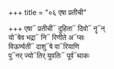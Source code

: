 +++
title = "०६ एषा प्रतीची"

+++
एषा᳓ प्रतीची᳓ दुहिता᳓ दिवो᳓ नॄ᳓न्  
यो᳓षेव भद्रा᳓ नि᳓ रिणीते अ᳓प्सः  
विऊर्ण्वती᳓ दाशु᳓षे वा᳓रियाणि  
पु᳓नर् ज्यो᳓तिर् युवतिः᳓ पूर्व᳓थाकः